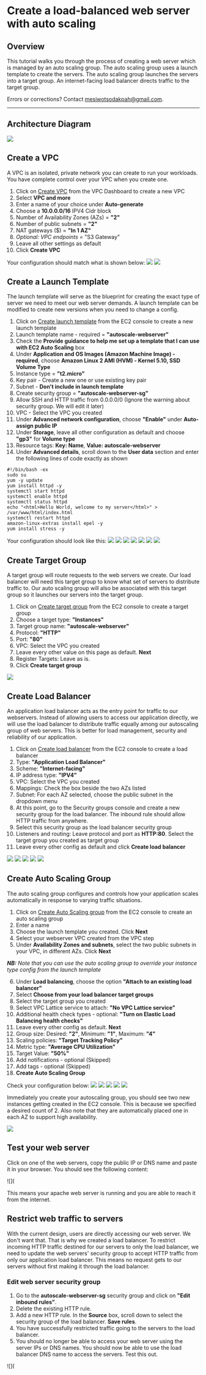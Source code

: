 # Create a load-balanced web server with auto scaling
## Overview

This tutorial walks you through the process of creating a web server which is managed by an auto scaling group. The auto scaling group uses a launch template to create the servers. The auto scaling group launches the servers into a target group. An internet-facing load balancer directs traffic to the target group.

Errors or corrections? Contact [mesiwotsodakpah@gmail.com](mailto:mesiwotsodakpah@gmail.com).

---

<!--Final rev. for launch Oct 2020-->

## Architecture Diagram
![](https://github.com/Mesiwotso-Gloria/AWS-autoscaling-project/blob/main/images/autoscale-diagram.png?raw=true)

## Create a VPC
A VPC is an isolated, private network you can create to run your workloads. You have complete control over your VPC when you create one.
1. Click on [Create VPC](https://eu-west-1.console.aws.amazon.com/vpc/home?region=eu-west-1#CreateVpc:createMode=vpcWithResources) from the VPC Dashboard to create a new VPC
2. Select **VPC and more** 
3. Enter a name of your choice under **Auto-generate**
4. Choose a **10.0.0.0/16** IPV4 Cidr block
5. Number of Availability Zones (AZs) = **"2"**
6. Number of public subnets = **"2"**
7. NAT gateways ($) = **"In 1 AZ"**
8. *Optional: VPC endpoints* = "S3 Gateway"
9. Leave all other settings as default
10. Click **Create VPC**

Your configuration should match what is shown below:
![](https://github.com/Mesiwotso-Gloria/AWS-autoscaling-project/blob/main/images/Screenshot%20163913.png?raw=true)
![](https://github.com/Mesiwotso-Gloria/AWS-autoscaling-project/blob/main/images/Screenshot%20082848.png?raw=true)

## Create a Launch Template 

The launch template will serve as the blueprint for creating the exact type of server we need to meet our web server demands. A launch template can be modified to create new versions when you need to change a config.

1. Click on [Create launch template](https://eu-west-1.console.aws.amazon.com/ec2/home?region=eu-west-1#CreateTemplate:) from the EC2 console to create a new launch template
2. Launch template name - required = **"autoscale-webserver"**
3. Check the **Provide guidance to help me set up a template that I can use with EC2 Auto Scaling** box
4. Under **Application and OS Images (Amazon Machine Image) - required**, choose **Amazon Linux 2 AMI (HVM) - Kernel 5.10, SSD Volume Type**
5. Instance type = **"t2.micro"**
6. Key pair - Create a new one or use existing key pair
7. Subnet - **Don't include in launch template**
8. Create security group = **"autoscale-webserver-sg"**
9. Allow SSH and HTTP traffic from 0.0.0.0/0 (Ignore the warning about security group. We will edit it later)
10. VPC - Select the VPC you created
11. Under **Advanced network configuration**, choose **"Enable"** under **Auto-assign public IP**
12. Under **Storage**, leave all other configuration as default and choose **"gp3"** for **Volume type**
13. Resource tags: **Key: Name**, **Value: autoscale-webserver**
14. Under **Advanced details**, scroll down to the **User data** section and enter the following lines of code exactly as shown

```
#!/bin/bash -ex
sudo su
yum -y update
yum install httpd -y
systemctl start httpd
systemctl enable httpd
systemctl status httpd
echo "<html>Hello World, welcome to my server</html>" > /var/www/html/index.html
systemctl restart httpd
amazon-linux-extras install epel -y
yum install stress -y
```
Your configuration should look like this:
![](https://github.com/Mesiwotso-Gloria/AWS-autoscaling-project/blob/main/images/Screenshot%20102430.png?raw=true)
![](https://github.com/Mesiwotso-Gloria/AWS-autoscaling-project/blob/main/images/Screenshot%20090330.png?raw=true)
![](https://github.com/Mesiwotso-Gloria/AWS-autoscaling-project/blob/main/images/Screenshot%20102624.png?raw=true)
![](https://github.com/Mesiwotso-Gloria/AWS-autoscaling-project/blob/main/images/Screenshot%20102715.png?raw=true)
![](https://github.com/Mesiwotso-Gloria/AWS-autoscaling-project/blob/main/images/Screenshot%20102904.png?raw=true)
![](https://github.com/Mesiwotso-Gloria/AWS-autoscaling-project/blob/main/images/Screenshot%20%20123230.png?raw=true)
![](https://github.com/Mesiwotso-Gloria/AWS-autoscaling-project/blob/main/images/Screenshot%20102934.png?raw=true)

## Create Target Group
A target group will route requests to the web servers we create. Our load balancer will need this target group to know what set of servers to distribute traffic to. Our auto scaling group will also be associated with this target group so it launches our servers into the target group.

1. Click on [Create target group](https://eu-west-1.console.aws.amazon.com/ec2/home?region=eu-west-1#CreateTargetGroup:) from the EC2 console to create a target group
2. Choose a target type: **"Instances"**
3. Target group name: **"autoscale-webserver"**
4. Protocol: **"HTTP"**
5. Port: **"80"**
6. VPC: Select the VPC you created
7. Leave every other value on this page as default. **Next**
8. Register Targets: Leave as is. 
9. Click **Create target group**

![](https://github.com/Mesiwotso-Gloria/AWS-autoscaling-project/blob/main/images/Screenshot%20112959.png?raw=true)

## Create Load Balancer
An application load balancer acts as the entry point for traffic to our webservers. Instead of allowing users to access our application directly, we will use the load balancer to distribute traffic equally among our autoscaling group of web servers. This is better for load management, security and reliability of our application.

1. Click on [Create load balancer](https://eu-west-1.console.aws.amazon.com/ec2/home?region=eu-west-1#SelectCreateELBWizard:) from the EC2 console to create a load balancer
2. Type: **"Application Load Balancer"**
3. Scheme: **"Internet-facing"**
4. IP address type: **"IPV4"**
5. VPC: Select the VPC you created
6. Mappings: Check the box beside the two AZs listed
7. Subnet: For each AZ selected, choose the public subnet in the dropdown menu
8. At this point, go to the Security groups console and create a new security group for the load balancer. The inbound rule should allow HTTP traffic from anywhere. 
9. Select this security group as the load balancer security group
10. Listeners and routing: Leave protocol and port as **HTTP:80**. Select the target group you created as target group
11. Leave every other config as default and click **Create load balancer**

![](https://github.com/Mesiwotso-Gloria/AWS-autoscaling-project/blob/main/images/Screenshot%20115625.png?raw=true)
![](https://github.com/Mesiwotso-Gloria/AWS-autoscaling-project/blob/main/images/Screenshot%20115706.png?raw=true)
![](https://github.com/Mesiwotso-Gloria/AWS-autoscaling-project/blob/main/images/Screenshot%20115013.png?raw=true)
![](https://github.com/Mesiwotso-Gloria/AWS-autoscaling-project/blob/main/images/Screenshot%20%20115747.png?raw=true)
![](https://github.com/Mesiwotso-Gloria/AWS-autoscaling-project/blob/main/images/Screenshot%20120350.png?raw=true)

## Create Auto Scaling Group
The auto scaling group configures and controls how your application scales automatically in response to varying traffic situations.

1. Click on [Create Auto Scaling group](https://eu-west-1.console.aws.amazon.com/ec2/home?region=eu-west-1#CreateAutoScalingGroup:) from the EC2 console to create an auto scaling group
2. Enter a name
3. Choose the launch template you created. Click **Next**
4. Select your webserver VPC created from the VPC step
5. Under **Availability Zones and subnets**, select the two public subnets in your VPC, in different AZs. Click **Next** 

***NB:** Note that you can use the auto scaling group to override your instance type config from the launch template*

6. Under **Load balancing**, choose the option **"Attach to an existing load balancer"**
7. Select **Choose from your load balancer target groups**
8. Select the target group you created
9. Select VPC Lattice service to attach: **"No VPC Lattice service"**
10. Additional health check types - optional: **"Turn on Elastic Load Balancing health checks"**
11. Leave every other config as default. **Next**
12. Group size: Desired: **"2"**, Minimum: **"1"**, Maximum: **"4"**
13. Scaling policies: **"Target Tracking Policy"**
14. Metric type: **"Average CPU Utilization"**
15. Target Value: **"50%"**
16. Add notifications - optional (Skipped)
17. Add tags - optional (Skipped)
18. **Create Auto Scaling Group**

Check your configuration below:
![](https://github.com/Mesiwotso-Gloria/AWS-autoscaling-project/blob/main/images/Screenshot%20120800.png?raw=true)
![](https://github.com/Mesiwotso-Gloria/AWS-autoscaling-project/blob/main/images/Screenshot%20120836.png?raw=true)
![](https://github.com/Mesiwotso-Gloria/AWS-autoscaling-project/blob/main/images/Screenshot%20120944.png?raw=true)
![](https://github.com/Mesiwotso-Gloria/AWS-autoscaling-project/blob/main/images/Screenshot%20121043.png?raw=true)
![](https://github.com/Mesiwotso-Gloria/AWS-autoscaling-project/blob/main/images/Screenshot%20%20122038.png?raw=true)

Immediately you create your autoscaling group, you should see two new instances getting created in the EC2 console. This is because we specified a desired count of 2. Also note that they are automatically placed one in each AZ to support high availability.

![](https://github.com/Mesiwotso-Gloria/AWS-autoscaling-project/blob/main/images/Screenshot%20124009.png?raw=true)

## Test your web server
Click on one of the web servers, copy the public IP or DNS name and paste it in your browser. You should see the following content:

![](

This means your apache web server is running and you are able to reach it from the internet. 

## Restrict web traffic to servers

With the current design, users are directly accessing our web server. We don't want that. That is why we created a load balancer. To restrict incoming HTTP traffic destined for our servers to only the load balancer, we need to update the web servers' security group to accept HTTP traffic from only our application load balancer. This means no request gets to our servers without first making it through the load balancer. 

### Edit web server security group 

1. Go to the **autoscale-webserver-sg** security group and click on **"Edit inbound rules"**.
2. Delete the existing HTTP rule.
3. Add a new HTTP rule. In the **Source** box, scroll down to select the security group of the load balancer. **Save rules**.
4. You have successfully restricted traffic going to the servers to the load balancer.
5. You should no longer be able to access your web server using the server IPs or DNS names. You should now be able to use the load balancer DNS name to access the servers. Test this out.

![](
